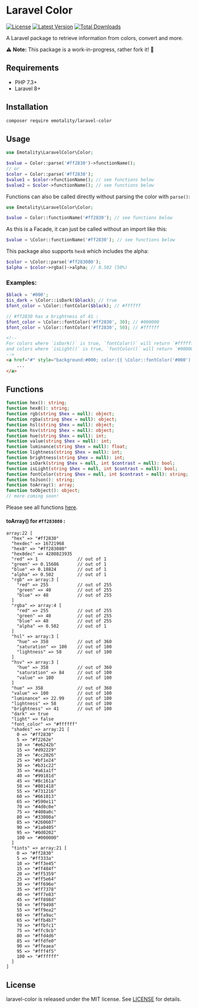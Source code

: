 # Laravel Color

<p>
    <a href="https://packagist.org/packages/emotality/laravel-color"><img src="https://img.shields.io/packagist/l/emotality/laravel-color" alt="License"></a>
    <a href="https://packagist.org/packages/emotality/laravel-color"><img src="https://img.shields.io/packagist/v/emotality/laravel-color" alt="Latest Version"></a>
    <a href="https://packagist.org/packages/emotality/laravel-color"><img src="https://img.shields.io/packagist/dt/emotality/laravel-color" alt="Total Downloads"></a>
</p>

A Laravel package to retrieve information from colors, convert and more.

:warning: **Note:** This package is a work-in-progress, rather fork it! :construction:

## Requirements

- PHP 7.3+
- Laravel 8+

## Installation

```bash
composer require emotality/laravel-color
```

## Usage

```php
use Emotality\LaravelColor\Color;

$value = Color::parse('#ff2830')->functionName();
// or
$color = Color::parse('#ff2830');
$value1 = $color->functionName(); // see functions below
$value2 = $color->functionName(); // see functions below
```

Functions can also be called directly without parsing the color with `parse()`:

```php
use Emotality\LaravelColor\Color;

$value = Color::functionName('#ff2830'); // see functions below
```

As this is a Facade, it can just be called without an import like this:

```php
$value = \Color::functionName('#ff2830'); // see functions below
```

This package also supports `hex8` which includes the alpha:

```php
$color = \Color::parse('#ff283080');
$alpha = $color->rgba()->alpha; // 0.502 (50%)
```


### Examples:

```php
$black = '#000';
$is_dark = \Color::isDark($black); // true
$font_color = \Color::fontColor($black); // #ffffff
```

```php
// #ff2830 has a brightness of 41 :
$font_color = \Color::fontColor('#ff2830', 30); // #000000
$font_color = \Color::fontColor('#ff2830', 50); // #ffffff
```

```html
<!-- 
For colors where `isDark()` is true, `fontColor()` will return `#ffffff`
and colors where `isLight()` is true, `fontColor()` will return `#000000`. 
-->
<a href="#" style="background:#000; color:{{ \Color::fontColor('#000') }};">
    ...
</a>
```

## Functions

```php
function hex(): string;
function hex8(): string;
function rgb(string $hex = null): object;
function rgba(string $hex = null): object;
function hsl(string $hex = null): object;
function hsv(string $hex = null): object;
function hue(string $hex = null): int;
function value(string $hex = null): int;
function luminance(string $hex = null): float;
function lightness(string $hex = null): int;
function brightness(string $hex = null): int;
function isDark(string $hex = null, int $contrast = null): bool;
function isLight(string $hex = null, int $contrast = null): bool;
function fontColor(string $hex = null, int $contrast = null): string;
function toJson(): string;
function toArray(): array;
function toObject(): object;
// more coming soon!
```

Please see all functions [here](https://github.com/emotality/laravel-color/blob/1.x/src/Interfaces/ColorFunctions.php).

#### toArray() for `#ff283080` :

```
array:22 [
  "hex" => "#ff2830"
  "hexdec" => 16721968
  "hex8" => "#ff283080"
  "hex8dec" => 4280823935
  "red" => 1               // out of 1
  "green" => 0.15686       // out of 1
  "blue" => 0.18824        // out of 1
  "alpha" => 0.502         // out of 1
  "rgb" => array:3 [
    "red" => 255           // out of 255
    "green" => 40          // out of 255
    "blue" => 48           // out of 255
  ]
  "rgba" => array:4 [
    "red" => 255           // out of 255
    "green" => 40          // out of 255
    "blue" => 48           // out of 255
    "alpha" => 0.502       // out of 1
  ]
  "hsl" => array:3 [
    "hue" => 358           // out of 360
    "saturation" => 100    // out of 100
    "lightness" => 58      // out of 100
  ]
  "hsv" => array:3 [
    "hue" => 358           // out of 360
    "saturation" => 84     // out of 100
    "value" => 100         // out of 100
  ]
  "hue" => 358             // out of 360
  "value" => 100           // out of 100
  "luminance" => 22.99     // out of 100
  "lightness" => 58        // out of 100
  "brightness" => 41       // out of 100
  "dark" => true
  "light" => false
  "font_color" => "#ffffff"
  "shades" => array:21 [
    0 => "#ff2830"
    5 => "#f2262e"
    10 => "#e6242b"
    15 => "#d92229"
    20 => "#cc2026"
    25 => "#bf1e24"
    30 => "#b31c22"
    35 => "#a61a1f"
    40 => "#99181d"
    45 => "#8c161a"
    50 => "#801418"
    55 => "#731216"
    60 => "#661013"
    65 => "#590e11"
    70 => "#4d0c0e"
    75 => "#400a0c"
    80 => "#33080a"
    85 => "#260607"
    90 => "#1a0405"
    95 => "#0d0202"
    100 => "#000000"
  ]
  "tints" => array:21 [
    0 => "#ff2830"
    5 => "#ff333a"
    10 => "#ff3e45"
    15 => "#ff484f"
    20 => "#ff5359"
    25 => "#ff5e64"
    30 => "#ff696e"
    35 => "#ff7378"
    40 => "#ff7e83"
    45 => "#ff898d"
    50 => "#ff9498"
    55 => "#ff9ea2"
    60 => "#ffa9ac"
    65 => "#ffb4b7"
    70 => "#ffbfc1"
    75 => "#ffc9cb"
    80 => "#ffd4d6"
    85 => "#ffdfe0"
    90 => "#ffeaea"
    95 => "#fff4f5"
    100 => "#ffffff"
  ]
]
```

## License

laravel-color is released under the MIT license. See [LICENSE](https://github.com/emotality/laravel-color/blob/master/LICENSE) for details.
